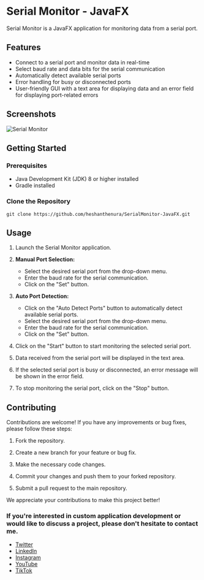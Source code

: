 # Serial Monitor - JavaFX

Serial Monitor is a JavaFX application for monitoring data from a serial port.

## Features

- Connect to a serial port and monitor data in real-time
- Select baud rate and data bits for the serial communication
- Automatically detect available serial ports
- Error handling for busy or disconnected ports
- User-friendly GUI with a text area for displaying data and an error field for displaying port-related errors

## Screenshots

![Serial Monitor](https://user-images.githubusercontent.com/75155192/250349792-c7f22612-5915-4887-8962-e00a50d4d153.png)

## Getting Started

### Prerequisites

- Java Development Kit (JDK) 8 or higher installed
- Gradle installed

### Clone the Repository

```shell
git clone https://github.com/heshanthenura/SerialMonitor-JavaFX.git
```
## Usage

1. Launch the Serial Monitor application.

2. **Manual Port Selection:**

    - Select the desired serial port from the drop-down menu.
    - Enter the baud rate for the serial communication.
    - Click on the "Set" button.

3. **Auto Port Detection:**

    - Click on the "Auto Detect Ports" button to automatically detect available serial ports.
    - Select the desired serial port from the drop-down menu.
    - Enter the baud rate for the serial communication.
    - Click on the "Set" button.

4. Click on the "Start" button to start monitoring the selected serial port.

5. Data received from the serial port will be displayed in the text area.

6. If the selected serial port is busy or disconnected, an error message will be shown in the error field.

7. To stop monitoring the serial port, click on the "Stop" button.

## Contributing

Contributions are welcome! If you have any improvements or bug fixes, please follow these steps:

1. Fork the repository.

2. Create a new branch for your feature or bug fix.

3. Make the necessary code changes.

4. Commit your changes and push them to your forked repository.

5. Submit a pull request to the main repository.

We appreciate your contributions to make this project better!

### If you're interested in custom application development or would like to discuss a project, please don't hesitate to contact me.

<ul>
    <li><a href="https://twitter.com/Heshantk">Twitter</a></li>
    <li><a href="https://www.linkedin.com/in/heshanthenura">LinkedIn</a></li>
    <li><a href="https://www.instagram.com/heshan_thenura/">Instagram</a></li>
    <li><a href="https://youtube.com/@heshanthenura">YouTube</a></li>
    <li><a href="https://www.tiktok.com/@heshanthenura">TikTok</a></li>
</ul>